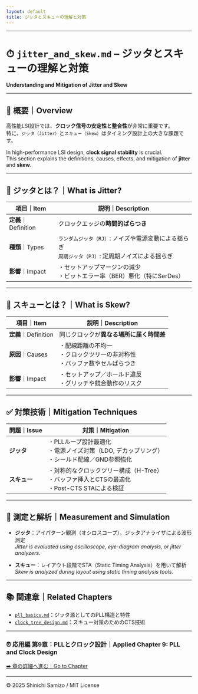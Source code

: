 ```yaml
---
layout: default
title: ジッタとスキューの理解と対策
---
```


---

# ⏱ `jitter_and_skew.md` – ジッタとスキューの理解と対策  
**Understanding and Mitigation of Jitter and Skew**

---

## 📘 概要｜Overview

高性能LSI設計では、**クロック信号の安定性と整合性**が非常に重要です。  
特に、`ジッタ（Jitter）`と`スキュー（Skew）`はタイミング設計上の大きな課題です。

In high-performance LSI design, **clock signal stability** is crucial.  
This section explains the definitions, causes, effects, and mitigation of **jitter** and **skew**.

---

## 🔄 ジッタとは？｜What is Jitter?

| 項目｜Item | 説明｜Description |
|---------|------------------------------------|
| **定義**｜Definition | クロックエッジの**時間的ばらつき** |
| **種類**｜Types | `ランダムジッタ（RJ）`: ノイズや電源変動による揺らぎ<br>`周期ジッタ（PJ）`: 定周期ノイズによる揺らぎ |
| **影響**｜Impact | ・セットアップマージンの減少<br>・ビットエラー率（BER）悪化（特にSerDes） |

---

## 🔁 スキューとは？｜What is Skew?

| 項目｜Item | 説明｜Description |
|---------|------------------------------------|
| **定義**｜Definition | 同じクロックが**異なる場所に届く時間差** |
| **原因**｜Causes | ・配線距離の不均一<br>・クロックツリーの非対称性<br>・バッファ数やセルばらつき |
| **影響**｜Impact | ・セットアップ／ホールド違反<br>・グリッチや競合動作のリスク |

---

## ✅ 対策技術｜Mitigation Techniques

| 問題｜Issue | 対策｜Mitigation |
|------------|------------------|
| **ジッタ** | ・PLLループ設計最適化<br>・電源ノイズ対策（LDO, デカップリング）<br>・シールド配線／GND参照強化 |
| **スキュー** | ・対称的なクロックツリー構成（H-Tree）<br>・バッファ挿入とCTSの最適化<br>・Post-CTS STAによる検証 |

---

## 🧪 測定と解析｜Measurement and Simulation

- **ジッタ**：アイパターン観測（オシロスコープ）、ジッタアナライザによる波形測定  
  *Jitter is evaluated using oscilloscope, eye-diagram analysis, or jitter analyzers.*

- **スキュー**：レイアウト段階でSTA（Static Timing Analysis）を用いて解析  
  *Skew is analyzed during layout using static timing analysis tools.*

---

## 📚 関連章｜Related Chapters

- [`pll_basics.md`](./pll_basics.md)：ジッタ源としてのPLL構造と特性  
- [`clock_tree_design.md`](./clock_tree_design.md)：スキュー対策のためのCTS技術  

---

### ⏰ 応用編 第9章：PLLとクロック設計｜Applied Chapter 9: PLL and Clock Design  
[➡️ 章の詳細へ進む｜Go to Chapter](./README.md)

---

© 2025 Shinichi Samizo / MIT License

